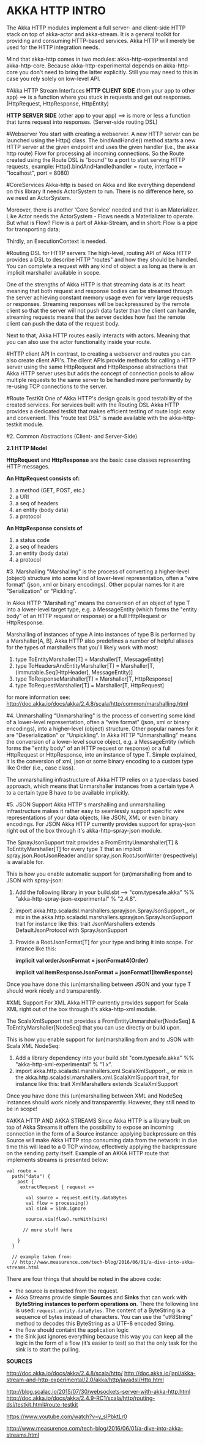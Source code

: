 
# AKKA HTTP INTRO
The Akka HTTP modules implement a full server- and client-side HTTP stack on top of akka-actor and akka-stream. It is a general toolkit for providing and consuming HTTP-based services.  Akka HTTP will merely be used for the HTTP integration needs.

Mind that akka-http comes in two modules: akka-http-experimental and akka-http-core. Because akka-http-experimental depends on akka-http-core you don't need to bring the latter explicitly. Still you may need to this in case you rely solely on low-level API.


#Akka HTTP Stream Interfaces
**HTTP CLIENT SIDE** (from your app to other app) ==> is a function where you stuck in requests and get out responses. (HttpRequest, HttpResponse, HttpEntity)

**HTTP SERVER SIDE** (other app to your app) ==> is more or less a function that turns request into responses. (Server-side routing DSL) 

#Webserver
You start with creating a webserver. A new HTTP server can be launched using the Http() class.
The bindAndHandle() method starts a new HTTP server at the given endpoint and uses the given handler (i.e., the akka http route) Flow
for processing all incoming connections.  So the Route created using the Route DSL is  "bound" to a port to start serving HTTP requests, example:
   Http().bindAndHandle(handler = route, interface = "localhost", port = 8080)

#CoreServices
Akka-http is based on Akka and like everything dependend on this library it needs ActorSystem to run. There is no difference here, so we need an ActorSystem. 

Moreover, there is another 'Core Service' needed and that is an Materializer. Like Actor needs the ActorSystem - Flows needs a Materializer to operate. But what is Flow? Flow is a part of Akka-Stream, and in short: Flow is a pipe for transporting data;

Thirdly, an ExecutionContext is needed. 

#Routing DSL for HTTP servers
The high-level, routing API of Akka HTTP provides a DSL to describe HTTP "routes" and how they should be handled. You can complete a
request with any kind of object a as long as there is an implicit marshaller available in scope.

One of the strengths of Akka HTTP is that streaming data is at its heart meaning that both request and response bodies can be
streamed through the server achieving constant memory usage even for very large requests or responses.
Streaming responses will be backpressured by the remote client so that the server will not push data faster than
the client can handle, streaming requests means that the server decides how fast the remote client can push the data of the request body.

Next to that, Akka HTTP routes easily interacts with actors. Meaning that you can also use the actor functionality inside your route.

#HTTP client API
In contrast, to creating a webserver and routes you can also create client API's. The client APIs provide methods
for calling a HTTP server using the same HttpRequest and HttpResponse abstractions that Akka HTTP server uses
but adds the concept of connection pools to allow multiple requests to the same server to be handled more
performantly by re-using TCP connections to the server.

#Route TestKit
One of Akka HTTP's design goals is good testability of the created services. For services built with the Routing DSL
Akka HTTP provides a dedicated testkit that makes efficient testing of route logic easy and convenient.
This "route test DSL" is made available with the akka-http-testkit module.

#2. Common Abstractions (Client- and Server-Side)

**2.1 HTTP Model**

**HttpRequest** and **HttpResponse** are the basic case classes representing HTTP messages.

**An HttpRequest consists of:**

1. a method (GET, POST, etc.)
2. a URI
3. a seq of headers
4. an entity (body data)
5. a protocol

**An HttpResponse consists of**
1. a status code
2. a seq of headers
3. an entity (body data)
4. a protocol


#3. Marshalling
"Marshalling" is the process of converting a higher-level (object) structure into some kind of lower-level representation, often a "wire format" (json, xml or binary encodings).
Other popular names for it are "Serialization" or "Pickling".

In Akka HTTP "Marshalling" means the conversion of an object of type T into a lower-level target type, e.g. a MessageEntity
(which forms the "entity body" of an HTTP request or response) or a full HttpRequest or HttpResponse.

Marshalling of instances of type A into instances of type B is performed by a Marshaller[A, B].
Akka HTTP also predefines a number of helpful aliases for the types of marshallers that you'll likely work with most:

1. type ToEntityMarshaller[T] = Marshaller[T, MessageEntity]
2. type ToHeadersAndEntityMarshaller[T] = Marshaller[T, (immutable.Seq[HttpHeader], MessageEntity)]
3. type ToResponseMarshaller[T] = Marshaller[T, HttpResponse]
4. type ToRequestMarshaller[T] = Marshaller[T, HttpRequest]

for more information see: http://doc.akka.io/docs/akka/2.4.8/scala/http/common/marshalling.html

#4. Unmarshalling
"Unmarshalling" is the process of converting some kind of a lower-level representation, often a "wire format" (json, xml or binary encodings),
into a higher-level (object) structure. Other popular names for it are "Deserialization" or "Unpickling". In Akka HTTP "Unmarshalling"
means the conversion of a lower-level source object, e.g. a MessageEntity (which forms the "entity body" of an HTTP request or response)
or a full HttpRequest or HttpResponse, into an instance of type T. Simple explained, it is the conversion of xml, json or some
binary encoding to a custom type like Order (i.e., case class).

The unmarshalling infrastructure of Akka HTTP relies on a type-class based approach, which means that Unmarshaller
instances from a certain type A to a certain type B have to be available implicitly.

#5. JSON Support
Akka HTTP's marshalling and unmarshalling infrastructure makes it rather easy to seamlessly support specific wire
representations of your data objects, like JSON, XML or even binary encodings.
For JSON Akka HTTP currently provides support for spray-json right out of the box through it's akka-http-spray-json module.

The SprayJsonSupport trait provides a FromEntityUnmarshaller[T] & ToEntityMarshaller[T] for every type T that
an implicit spray.json.RootJsonReader and/or spray.json.RootJsonWriter (respectively) is available for.

This is how you enable automatic support for (un)marshalling from and to JSON with spray-json:

1. Add the following library in your build.sbt --> "com.typesafe.akka" %% "akka-http-spray-json-experimental" % "2.4.8".
2. import akka.http.scaladsl.marshallers.sprayjson.SprayJsonSupport._ or mix in the akka.http.scaladsl.marshallers.sprayjson.SprayJsonSupport trait for instance like this: trait JsonMarshallers extends DefaultJsonProtocol with SprayJsonSupport
3. Provide a RootJsonFormat[T] for your type and bring it into scope. For intance like this:

	  **implicit val orderJsonFormat = jsonFormat4(Order)**
	   
      **implicit val itemResponseJsonFormat = jsonFormat1(ItemResponse)**

Once you have done this (un)marshalling between JSON and your type T should work nicely and transparently.

#XML Support
For XML Akka HTTP currently provides support for Scala XML right out of the box through it's akka-http-xml module.

The ScalaXmlSupport trait provides a FromEntityUnmarshaller[NodeSeq] & ToEntityMarshaller[NodeSeq] that you can use directly or build upon.

This is how you enable support for (un)marshalling from and to JSON with Scala XML NodeSeq:

1. Add a library dependency into your build.sbt "com.typesafe.akka" %% "akka-http-xml-experimental" % "1.x".
2. import akka.http.scaladsl.marshallers.xml.ScalaXmlSupport._ or mix in the akka.http.scaladsl.marshallers.xml.ScalaXmlSupport trait, for instance like this: trait XmlMarshallers extends ScalaXmlSupport 


Once you have done this (un)marshalling between XML and NodeSeq instances should work nicely and transparently. However, they still need to be in scope!

#AKKA HTTP AND AKKA STREAMS
Since Akka HTTP is a library built on top of Akka Streams it offers the possibility to expose an incoming connection in the form of a Source instance: applying backpressure on this Source will make Akka HTTP stop consuming data from the network: in due time this will lead to a 0 TCP window, effectively applying the backpressure on the sending party itself. Example of an AKKA HTTP route that implements streams is presented below:

```
val route =
  path("data") {
    post {
     extractRequest { request =>

       val source = request.entity.dataBytes
       val flow = processing()
       val sink = Sink.ignore

       source.via(flow).runWith(sink)

      // more stuff here

    }
  }
  
  // example taken from: 
  // http://www.measurence.com/tech-blog/2016/06/01/a-dive-into-akka-streams.html
```
There are four things that should be noted in the above code:

- the source is extracted from the request.
- Akka Streams provide simple **Sources** and **Sinks** that can work with **ByteString instances to perform operations on**. There the following line is used: ```request.entity.dataBytes```. The content of a ByteString is a sequence of bytes instead of characters. You can use the "utf8String" method to decodes this ByteString as a UTF-8 encoded String.
- the flow should containt the application logic
- the Sink just ignores everything because this way you can  keep all the logic in the form of a flow (it’s easier to test) so that the only task for the sink is to start the pulling.

**SOURCES**

http://doc.akka.io/docs/akka/2.4.8/scala/http/
http://doc.akka.io/japi/akka-stream-and-http-experimental/2.0/akka/http/javadsl/Http.html

http://blog.scalac.io/2015/07/30/websockets-server-with-akka-http.html
http://doc.akka.io/docs/akka/2.4.9-RC1/scala/http/routing-dsl/testkit.html#route-testkit

https://www.youtube.com/watch?v=y_slPbktLr0

http://www.measurence.com/tech-blog/2016/06/01/a-dive-into-akka-streams.html
